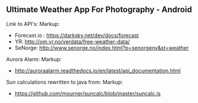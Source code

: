 ## Ultimate Weather App For Photography - Android


Link to API's: 
Markup: 
* Forecast.io : https://darksky.net/dev/docs/forecast
* YR: http://om.yr.no/verdata/free-weather-data/ 
* SeNorge: http://www.senorge.no/index.html?p=senorgeny&st=weather

Aurora Alarm:
Markup:
* http://auroraalarm.readthedocs.io/en/latest/api_documentation.html

Sun calculations rewritten to java from:
Markup:
* https://github.com/mourner/suncalc/blob/master/suncalc.js
